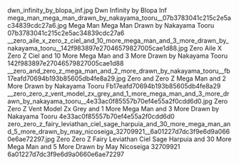 dwn_infinity_by_blopa_inf.jpg Dwn Infinity by Blopa Inf
mega_man_mega_man_drawn_by_nakayama_tooru__07b3783041c215c2e5ac34839cdc27a6.jpg Mega Man Mega Man Drawn by Nakayama Tooru  07b3783041c215c2e5ac34839cdc27a6
__zero_aile_x_zero_z_ciel_and_10_more_mega_man_and_3_more_drawn_by_nakayama_tooru__142f983897e27046579827005cae1d88.jpg   Zero Aile X Zero Z Ciel and 10 More Mega Man and 3 More Drawn by Nakayama Tooru  142f983897e27046579827005cae1d88
__zero_and_zero_z_mega_man_and_2_more_drawn_by_nakayama_tooru__fb17eafd70694b193b85605db4fe8a29.jpg   Zero and Zero Z Mega Man and 2 More Drawn by Nakayama Tooru  Fb17eafd70694b193b85605db4fe8a29
__zero_zero_z_vent_model_zx_grey_and_1_more_mega_man_and_3_more_drawn_by_nakayama_tooru__4e33ac0f85557b70ef4e55a2f0cdd6d0.jpg   Zero Zero Z Vent Model Zx Grey and 1 More Mega Man and 3 More Drawn by Nakayama Tooru  4e33ac0f85557b70ef4e55a2f0cdd6d0
zero_zero_z_fairy_leviathan_ciel_sage_harpuia_and_30_more_mega_man_and_5_more_drawn_by_may_nicoseiga_32709921__6a01227d7dc3f9e6d9a0660e6ae72297.jpg Zero Zero Z Fairy Leviathan Ciel Sage Harpuia and 30 More Mega Man and 5 More Drawn by May Nicoseiga 32709921  6a01227d7dc3f9e6d9a0660e6ae72297
